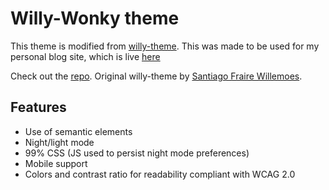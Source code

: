 # Willy-Wonky theme

This theme is modified from [willy-theme](https://github.com/getnikola/nikola-themes/tree/master/v8/willy-theme). This was made to be used for my personal blog site, which is live [here]()

Check out the [repo](https://github.com/Woile/willy-theme). 
Original willy-theme by [Santiago Fraire Willemoes](https://woile.dev/).

## Features

- Use of semantic elements
- Night/light mode
- 99% CSS (JS used to persist night mode preferences)
- Mobile support
- Colors and contrast ratio for readability compliant with WCAG 2.0
